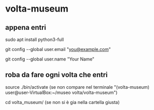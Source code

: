 # volta-museum


## appena entri

sudo apt install python3-full

git config --global user.email "you@example.com"

git config --global user.name "Your Name"

## roba da fare ogni volta che entri

source ./bin/activate    (se non compare nel terminale "(volta-museum) user@user-VirtualBox:~/museo volta/volta-museum")

cd volta_museum/   (se non si è gia nella cartella giusta)
